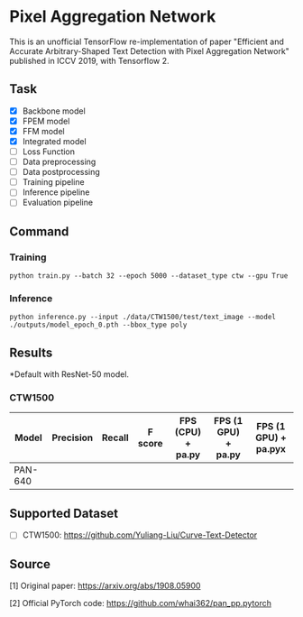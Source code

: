 # Pixel Aggregation Network
This is an unofficial TensorFlow re-implementation of paper "Efficient and Accurate Arbitrary-Shaped Text Detection with Pixel Aggregation Network" published in ICCV 2019, with Tensorflow 2.

## Task

- [x] Backbone model
- [x] FPEM model
- [x] FFM model
- [x] Integrated model
- [ ] Loss Function
- [ ] Data preprocessing
- [ ] Data postprocessing
- [ ] Training pipeline
- [ ] Inference pipeline
- [ ] Evaluation pipeline

## Command

### Training

``
python train.py --batch 32 --epoch 5000 --dataset_type ctw --gpu True
``

### Inference

``
python inference.py --input ./data/CTW1500/test/text_image --model ./outputs/model_epoch_0.pth --bbox_type poly
``

## Results
*Default with ResNet-50 model.

### CTW1500

Model   | Precision | Recall | F score | FPS (CPU) + pa.py   | FPS (1 GPU) + pa.py | FPS (1 GPU) + pa.pyx |
------- | --------- | ------ | ------- | ------------------- | ------------------- | -------------------- |
PAN-640 |           |        |         |                     |                     |                      |

## Supported Dataset

- [ ] CTW1500: https://github.com/Yuliang-Liu/Curve-Text-Detector

## Source

[1] Original paper: https://arxiv.org/abs/1908.05900

[2] Official PyTorch code: https://github.com/whai362/pan_pp.pytorch
